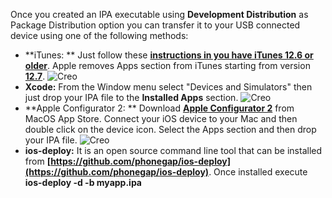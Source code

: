 Once you created an IPA executable using **Development Distribution** as Package Distribution option you can transfer it to your USB connected device using one of the following methods:
* **iTunes: ** Just follow these **[instructions in you have iTunes 12.6 or older](http://stackoverflow.com/questions/26720764/install-ipa-with-itunes-12)**. Apple removes Apps section from iTunes starting from version **[12.7](https://codeburst.io/latest-itunes-12-7-removed-the-apps-option-how-to-install-ipa-on-the-device-3c7d4a2bc788)**.
![Creo](creo_transfer_app_1.png)
* **Xcode:** From the Window menu select "Devices and Simulators" then just drop your IPA file to the **Installed Apps** section.
![Creo](creo_transfer_app_2.png)
* **Apple Configurator 2: ** Download **[Apple Configurator 2](https://itunes.apple.com/us/app/apple-configurator-2/id1037126344?mt=12)** from MacOS App Store. Connect your iOS device to your Mac and then double click on the device icon. Select the Apps section and then drop your IPA file.
![Creo](creo_transfer_app_3.png)
* **ios-deploy:** It is an open source command line tool that can be installed from **[https://github.com/phonegap/ios-deploy](https://github.com/phonegap/ios-deploy)**. 
Once installed execute **ios-deploy -d -b myapp.ipa**